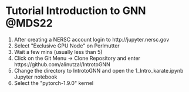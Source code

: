 # Tutorial Introduction to GNN @MDS22
<ol>
<li>After creating a NERSC account login to http://jupyter.nersc.gov</li>
<li>Select "Exclusive GPU Node" on Perlmutter</li>
<li>Wait a few mins (usually less than 5)</li>
<li>Click on the Git Menu -> Clone Repository and enter https://github.com/alinutzal/IntrotoGNN</li>
<li>Change the directory to IntrotoGNN and open the 1_Intro_karate.ipynb Jupyter notebook</li>
<li>Select the "pytorch-1.9.0" kernel</li>
</ol>
